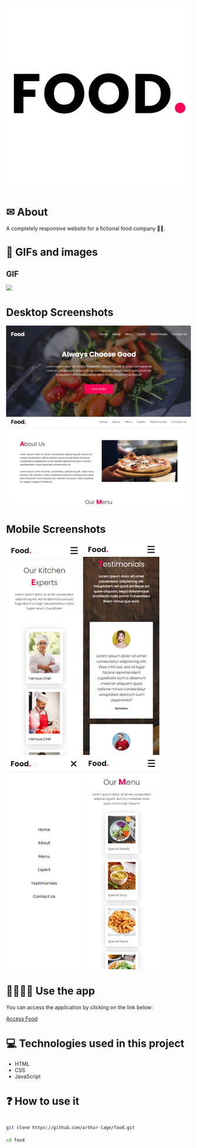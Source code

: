 <h1 align="center">
    <img src="./images/logo.png" alt="Food." />
</h1>

# ✉ About

A completely responsive website for a fictional food company  🍕🍝.

# 🌆 GIFs and images

## GIF
<img src="./assets/gif.gif" />

# Desktop Screenshots

<div>
    <img src="./assets/Screenshot_1.png" />
    <img src="./assets/Screenshot_2.png" />
</div>

# Mobile Screenshots

<div display="flex">
    <img src="./assets/Screenshot_3.png"/>
    <img src="./assets/Screenshot_4.png" />
    <img src="./assets/Screenshot_5.png" />
    <img src="./assets/Screenshot_6.png" />
</div>

# 👨‍💻👩‍💻 Use the app

You can access the application by clicking on the link below:

[Access Food](https://food-al.vercel.app)

# 💻 Technologies used in this project

- HTML 
- CSS
- JavaScript

# ❓ How to use it

```bash

git clone https://github.com/arthur-lage/food.git

cd food

```